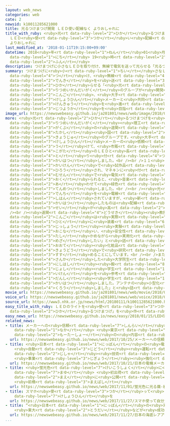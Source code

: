 ```yaml
---
layout: web_news
categories: web
cate: 2
newsid: k10011285621000
title: 光るつけまつげ開発 ＬＥＤ使い配線なく よりおしゃれに
title_with_ruby: <ruby>光<rt data-ruby-level="2">ひか</rt></ruby>るつけまつげ<ruby>開発<rt data-ruby-level="3">かいはつ</rt></ruby>
  ＬＥＤ<ruby>使<rt data-ruby-level="3">つか</rt></ruby>い<ruby>配線<rt data-ruby-level="3">はいせん</rt></ruby>なく
  よりおしゃれに
last_modified_at: '2018-01-11T19:15:00+09:00'
datetime: 2018<ruby>年<rt data-ruby-level="1">ねん</rt></ruby>01<ruby>月<rt data-ruby-level="1">がつ</rt></ruby>11<ruby>日<rt
  data-ruby-level="1">にち</rt></ruby> 19<ruby>時<rt data-ruby-level="2">じ</rt></ruby>15<ruby>分<rt
  data-ruby-level="2">ふん</rt></ruby>
description: つけまつげに小さなＬＥＤを取り付け、無線で電気を送って光らせる「光るつけまつげ」を立命館大学のグループが開発しました。今後、大手化粧品メーカーと共同で研究を進め実用化を目指すことにしています。
summary: つけまつげに<ruby>小<rt data-ruby-level="1">ちい</rt></ruby>さなＬＥＤを<ruby>取<rt data-ruby-level="4">と</rt></ruby>り<ruby>付<rt
  data-ruby-level="4">つ</rt></ruby>け、<ruby>無線<rt data-ruby-level="4">むせん</rt></ruby>で<ruby>電気<rt
  data-ruby-level="2">でんき</rt></ruby>を<ruby>送<rt data-ruby-level="3">おく</rt></ruby>って<ruby>光<rt
  data-ruby-level="2">ひか</rt></ruby>らせる「<ruby>光<rt data-ruby-level="2">ひか</rt></ruby>るつけまつげ」を<ruby>立命館大学<rt
  data-ruby-level="3">りつめいかんだいがく</rt></ruby>のグループが<ruby>開発<rt data-ruby-level="3">かいはつ</rt></ruby>しました。<ruby>今後<rt
  data-ruby-level="2">こんご</rt></ruby>、<ruby>大手<rt data-ruby-level="1">おおて</rt></ruby><ruby>化粧品<rt
  data-ruby-level="7">けしょうひん</rt></ruby>メーカーと<ruby>共同<rt data-ruby-level="4">きょうどう</rt></ruby>で<ruby>研究<rt
  data-ruby-level="3">けんきゅう</rt></ruby>を<ruby>進<rt data-ruby-level="3">すす</rt></ruby>め<ruby>実用化<rt
  data-ruby-level="3">じつようか</rt></ruby>を<ruby>目指<rt data-ruby-level="3">めざ</rt></ruby>すことにしています。
image_url: https://newswebeasy.github.io/ja201801/news/web/image/2018/01/11/K10011285621_1801111924_1801111925_01_03.jpg
more: <ruby>光<rt data-ruby-level="2">ひか</rt></ruby>るつけまつげを<ruby>開発<rt data-ruby-level="3">かいはつ</rt></ruby>したのは、<ruby>立命館大学<rt
  data-ruby-level="3">りつめいかんだいがく</rt></ruby><ruby>理工<rt data-ruby-level="2">りこう</rt></ruby><ruby>学部<rt
  data-ruby-level="3">がくぶ</rt></ruby>の<ruby>道関<rt data-ruby-level="4">どうせき</rt></ruby><ruby>隆<rt
  data-ruby-level="8">たかし</rt></ruby><ruby>国<rt data-ruby-level="2">くに</rt></ruby><ruby>教授<rt
  data-ruby-level="5">きょうじゅ</rt></ruby>のグループです。<ruby>大手<rt data-ruby-level="1">おおて</rt></ruby><ruby>化粧品<rt
  data-ruby-level="7">けしょうひん</rt></ruby>メーカーの<ruby>依頼<rt data-ruby-level="7">いらい</rt></ruby>を<ruby>受<rt
  data-ruby-level="3">う</rt></ruby>けて、<ruby>市販<rt data-ruby-level="7">しはん</rt></ruby>のつけまつげに<ruby>小型<rt
  data-ruby-level="4">こがた</rt></ruby>のＬＥＤと<ruby>長<rt data-ruby-level="2">なが</rt></ruby>さ３センチほどのアンテナなどを<ruby>取<rt
  data-ruby-level="4">と</rt></ruby>り<ruby>付<rt data-ruby-level="4">つ</rt></ruby>けて<ruby>開発<rt
  data-ruby-level="3">かいはつ</rt></ruby>しました。<br /><br />１１<ruby>日<rt data-ruby-level="1">にち</rt></ruby>の<ruby>会見<rt
  data-ruby-level="2">かいけん</rt></ruby>で<ruby>試作品<rt data-ruby-level="4">しさくひん</rt></ruby>が<ruby>披露<rt
  data-ruby-level="7">ひろう</rt></ruby>され、マネキンに<ruby>付<rt data-ruby-level="4">つ</rt></ruby>けたつけまつげに<ruby>無線<rt
  data-ruby-level="4">むせん</rt></ruby>で<ruby>電気<rt data-ruby-level="2">でんき</rt></ruby>が<ruby>送<rt
  data-ruby-level="3">おく</rt></ruby>られると、<ruby>音楽<rt data-ruby-level="2">おんがく</rt></ruby>に<ruby>合<rt
  data-ruby-level="2">あ</rt></ruby>わせて<ruby>緑色<rt data-ruby-level="3">みどりいろ</rt></ruby>のＬＥＤが<ruby>点滅<rt
  data-ruby-level="7">てんめつ</rt></ruby>しました。<br /><br /><ruby>光<rt data-ruby-level="2">ひか</rt></ruby>るつけまつげは、これまでもまつげと<ruby>電池<rt
  data-ruby-level="2">でんち</rt></ruby>を<ruby>電線<rt data-ruby-level="2">でんせん</rt></ruby>でつないだものが<ruby>市販<rt
  data-ruby-level="7">しはん</rt></ruby>されていますが、<ruby>新<rt data-ruby-level="2">あら</rt></ruby>たに<ruby>開発<rt
  data-ruby-level="3">かいはつ</rt></ruby>したものは<ruby>配線<rt data-ruby-level="3">はいせん</rt></ruby>がなく、ファッション<ruby>性<rt
  data-ruby-level="5">せい</rt></ruby>が<ruby>高<rt data-ruby-level="2">たか</rt></ruby>まったということです。<br
  /><br /><ruby>道関<rt data-ruby-level="4">どうせき</rt></ruby><ruby>教授<rt data-ruby-level="5">きょうじゅ</rt></ruby>は「<ruby>今後<rt
  data-ruby-level="2">こんご</rt></ruby>は<ruby>実際<rt data-ruby-level="5">じっさい</rt></ruby>に<ruby>人<rt
  data-ruby-level="1">ひと</rt></ruby>に<ruby>装着<rt data-ruby-level="6">そうちゃく</rt></ruby>してもらって<ruby>実証<rt
  data-ruby-level="5">じっしょう</rt></ruby><ruby>実験<rt data-ruby-level="4">じっけん</rt></ruby>を<ruby>行<rt
  data-ruby-level="2">おこな</rt></ruby>い、<ruby>安全性<rt data-ruby-level="5">あんぜんせい</rt></ruby>を<ruby>確<rt
  data-ruby-level="5">たし</rt></ruby>かめながら<ruby>実用化<rt data-ruby-level="3">じつようか</rt></ruby>を<ruby>目指<rt
  data-ruby-level="3">めざ</rt></ruby>したい」と<ruby>話<rt data-ruby-level="2">はな</rt></ruby>していて、<ruby>大手<rt
  data-ruby-level="1">おおて</rt></ruby><ruby>化粧品<rt data-ruby-level="7">けしょうひん</rt></ruby>メーカーと<ruby>共同<rt
  data-ruby-level="4">きょうどう</rt></ruby>で<ruby>研究<rt data-ruby-level="3">けんきゅう</rt></ruby>を<ruby>進<rt
  data-ruby-level="3">すす</rt></ruby>めることにしています。<br /><br />また、<ruby>開発<rt data-ruby-level="3">かいはつ</rt></ruby>に<ruby>参加<rt
  data-ruby-level="4">さんか</rt></ruby>した<ruby>大学院生<rt data-ruby-level="3">だいがくいんせい</rt></ruby>の<ruby>西橋<rt
  data-ruby-level="3">にしはし</rt></ruby><ruby>毅<rt data-ruby-level="8">つよし</rt></ruby>さんは「<ruby>女子<rt
  data-ruby-level="1">じょし</rt></ruby><ruby>学生<rt data-ruby-level="1">がくせい</rt></ruby>の<ruby>意見<rt
  data-ruby-level="3">いけん</rt></ruby>を<ruby>参考<rt data-ruby-level="4">さんこう</rt></ruby>にしながら<ruby>男子<rt
  data-ruby-level="1">だんし</rt></ruby><ruby>学生<rt data-ruby-level="1">がくせい</rt></ruby>だけで<ruby>開発<rt
  data-ruby-level="3">かいはつ</rt></ruby>しました。アンテナの<ruby>小型化<rt data-ruby-level="4">こがたか</rt></ruby>に<ruby>苦労<rt
  data-ruby-level="4">くろう</rt></ruby>しました」と<ruby>話<rt data-ruby-level="2">はな</rt></ruby>していました。
movie_url: https://newswebeasy.github.io/ja201801/news/web/movie/2018/01/11/k10011285621_201801111924_201801111925.mp4
voice_url: https://newswebeasy.github.io/ja201801/news/web/voice/2018/01/11/k10011285621_201801111924_201801111925.mp3
source_url: https://www3.nhk.or.jp/news/html/20180111/k10011285621000.html
easy_title_with_ruby: ＬＥＤのライトを<ruby>使<rt data-ruby-level="3">つか</rt></ruby>って「<ruby>光<rt
  data-ruby-level="2">ひか</rt></ruby>るつけまつげ」を<ruby>作<rt data-ruby-level="2">つく</rt></ruby>る
easy_news_url: https://newswebeasy.github.io/news/easy/2018/01/15/LEDのライトを使って光るつけまつげを作る
related_news:
- title: メーカーへの<ruby>信頼<rt data-ruby-level="7">しんらい</rt></ruby><ruby>揺<rt data-ruby-level="7">ゆ</rt></ruby>らぐ<ruby>中<rt
    data-ruby-level="1">なか</rt></ruby> <ruby>東京<rt data-ruby-level="2">とうきょう</rt></ruby><ruby>モーターショー<rt
    data-ruby-level="2">もーたーしょー</rt></ruby>の<ruby>内容<rt data-ruby-level="5">ないよう</rt></ruby>は
  url: https://newswebeasy.github.io/news/web/2017/10/25/メーカーへの信頼揺らぐ中-東京モーターショーの内容は
- title: <ruby>日本<rt data-ruby-level="1">にっぽん</rt></ruby>の<ruby>電機<rt data-ruby-level="4">でんき</rt></ruby>メーカー
    <ruby>自動<rt data-ruby-level="3">じどう</rt></ruby><ruby>運転<rt data-ruby-level="3">うんてん</rt></ruby>に<ruby>自社<rt
    data-ruby-level="2">じしゃ</rt></ruby><ruby>技術<rt data-ruby-level="5">ぎじゅつ</rt></ruby>を
    <ruby>事業<rt data-ruby-level="3">じぎょう</rt></ruby><ruby>強化<rt data-ruby-level="3">きょうか</rt></ruby>
  url: https://newswebeasy.github.io/news/web/2017/10/21/日本の電機メーカー-自動運転に自社技術を-事業強化
- title: <ruby>蛍光色<rt data-ruby-level="7">けいこうしょく</rt></ruby>に<ruby>光<rt data-ruby-level="2">ひか</rt></ruby>る<ruby>繭<rt
    data-ruby-level="7">まゆ</rt></ruby> <ruby>初出荷<rt data-ruby-level="7">はつしゅっか</rt></ruby>を<ruby>前<rt
    data-ruby-level="2">まえ</rt></ruby>に<ruby>公開<rt data-ruby-level="3">こうかい</rt></ruby>
    <ruby>前橋<rt data-ruby-level="3">まえばし</rt></ruby>
  url: https://newswebeasy.github.io/news/web/2017/11/01/蛍光色に光る繭-初出荷を前に公開-前橋
- title: スマホ<ruby>使<rt data-ruby-level="3">つか</rt></ruby>って<ruby>自分<rt data-ruby-level="2">じぶん</rt></ruby>だけの<ruby>化粧品<rt
    data-ruby-level="7">けしょうひん</rt></ruby>を
  url: https://newswebeasy.github.io/news/web/2017/11/27/スマホ使って自分だけの化粧品を
- title: “<ruby>日本<rt data-ruby-level="1">にっぽん</rt></ruby>の<ruby>海底<rt data-ruby-level="4">かいてい</rt></ruby>レアアース”でＬＥＤ
    <ruby>東大<rt data-ruby-level="2">とうだい</rt></ruby>などが<ruby>成功<rt data-ruby-level="4">せいこう</rt></ruby>
  url: https://newswebeasy.github.io/news/web/2017/11/27/日本の海底レアアースでLED-東大などが成功
...
```

